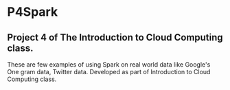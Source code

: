 # P4Spark
## Project 4 of The Introduction to Cloud Computing class.
These are few examples of using Spark on real world data like Google's One gram data, Twitter data.
Developed as part of Introduction to Cloud Computing class.
